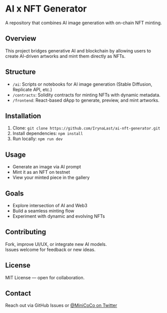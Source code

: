 # AI x NFT Generator
A repository that combines AI image generation with on-chain NFT minting.

## Overview
This project bridges generative AI and blockchain by allowing users to create AI-driven artworks and mint them directly as NFTs.

## Structure
- `/ai`: Scripts or notebooks for AI image generation (Stable Diffusion, Replicate API, etc.)
- `/contracts`: Solidity contracts for minting NFTs with dynamic metadata.
- `/frontend`: React-based dApp to generate, preview, and mint artworks.

## Installation
1. Clone: `git clone https://github.com/IrynaLast/ai-nft-generator.git`
2. Install dependencies: `npm install`
3. Run locally: `npm run dev`

## Usage
- Generate an image via AI prompt  
- Mint it as an NFT on testnet  
- View your minted piece in the gallery  

## Goals
- Explore intersection of AI and Web3  
- Build a seamless minting flow  
- Experiment with dynamic and evolving NFTs  

## Contributing
Fork, improve UI/UX, or integrate new AI models.  
Issues welcome for feedback or new ideas.

## License
MIT License — open for collaboration.

## Contact
Reach out via GitHub Issues or [@MiniCoCo on Twitter](https://twitter.com/minicoco)
